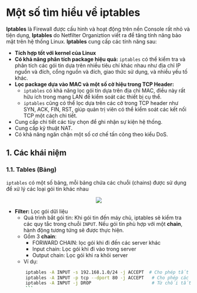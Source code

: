 # Một số tìm hiểu về iptables
**Iptables** là Firewall được cấu hình và hoạt động trên nền Console rất nhỏ và tiện dụng, **Iptables** do Netfilter Organiztion viết ra để tăng tính năng bảo mật trên hệ thống Linux. **Iptables** cung cấp các tính năng sau:
- **Tích hợp tốt với kernel của Linux**  
- **Có khả năng phân tích package hiệu quả:** `iptables` có thể kiểm tra và phân tích các gói tin dựa trên nhiều tiêu chí khác nhau như địa chỉ IP nguồn và đích, cổng nguồn và đích, giao thức sử dụng, và nhiều yếu tố khác. 
- **Lọc package dựa vào MAC và một số cờ hiệu trong TCP Header:** 
    - `iptables` có khả năng lọc gói tin dựa trên địa chỉ MAC, điều này rất hữu ích trong mạng LAN để kiểm soát các thiết bị cụ thể.
    - `iptables` cũng có thể lọc dựa trên các cờ trong TCP header như SYN, ACK, FIN, RST, giúp quản trị viên có thể kiểm soát các kết nối TCP một cách chi tiết.
- Cung cấp chi tiết các tùy chọn để ghi nhận sự kiện hệ thống. 
- Cung cấp kỹ thuật NAT. 
- Có khả năng ngăn chặn một số cơ chế tấn công theo kiểu DoS.
## 1. Các khái niệm
### 1.1. Tables (Bảng)
`iptables` có một số bảng, mỗi bảng chứa các chuỗi (chains) được sử dụng để xử lý các loại gói tin khác nhau
<div style="text-align: center;">
    <img src="https://i.imgur.com/zr5K2kB.jpg">
</div>

- **Filter:** Lọc gói dữi liệu
    - Quá trình bắt gói tin: Khi gói tin đến máy chủ, iptables sẽ kiểm tra các quy tắc trong chuỗi `INPUT`. Nếu gói tin phù hợp với một **chain**, hành động tương tứng sẽ được thực hiện.
    - Gồm 3 **chain**:
        - FORWARD CHAIN: lọc gói khi đi đến các server khác
        - Input chain: Lọc gói khi đi vào trong server
        - Output chain: Lọc gói khi ra khỏi server
    - Ví dụ:
    ```sh
        iptables -A INPUT -s 192.168.1.0/24 -j ACCEPT  # Cho phép tất cả các kết nối từ mạng 192.168.1.0/24
        iptables -A INPUT -p tcp --dport 80 -j ACCEPT   # Cho phép các kết nối đến cổng 80 (HTTP)
        iptables -A INPUT -j DROP                       # Từ chối tất cả các kết nối khác
        ```
